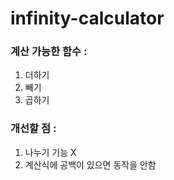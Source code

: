 # infinity-calculator

### 계산 가능한 함수 :
1. 더하기
2. 빼기
3. 곱하기

### 개선할 점 : 
1. 나누기 기능 X
2. 계산식에 공백이 있으면 동작을 안함

